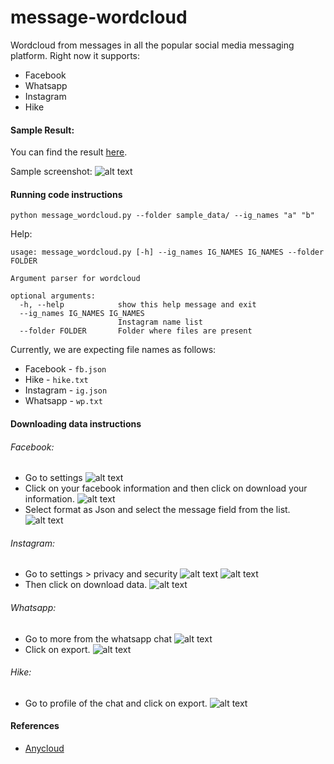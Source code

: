 # message-wordcloud

Wordcloud from messages in all the popular social media messaging platform.
Right now it supports:

- Facebook
- Whatsapp
- Instagram
- Hike

#### Sample Result:

You can find the result [here](http://tusharmakkar08.github.io/wordcloud.html). 

Sample screenshot: 
![alt text](wc_images/wordcloud.png)

#### Running code instructions

    python message_wordcloud.py --folder sample_data/ --ig_names "a" "b"

Help:

    usage: message_wordcloud.py [-h] --ig_names IG_NAMES IG_NAMES --folder FOLDER
    
    Argument parser for wordcloud
    
    optional arguments:
      -h, --help            show this help message and exit
      --ig_names IG_NAMES IG_NAMES
                            Instagram name list
      --folder FOLDER       Folder where files are present

Currently, we are expecting file names as follows:
* Facebook - `fb.json`
* Hike - `hike.txt`
* Instagram - `ig.json`
* Whatsapp - `wp.txt`

#### Downloading data instructions

###### Facebook:
* Go to settings 
![alt text](wc_images/fb1.png)
* Click on your facebook information and then click on download your information.
![alt text](wc_images/fb2.png)
* Select format as Json and select the message field from the list.
![alt text](wc_images/fb3.png)

###### Instagram:
* Go to settings > privacy and security 
![alt text](wc_images/ig1.png)
![alt text](wc_images/ig2.png)
* Then click on download data.
![alt text](wc_images/ig3.png)

###### Whatsapp:
* Go to more from the whatsapp chat
![alt text](wc_images/wp1.jpg)
* Click on export. 
![alt text](wc_images/wp2.jpg)

###### Hike:
* Go to profile of the chat and click on export.
![alt text](wc_images/hike1.jpg)


#### References

* [Anycloud](https://github.com/AnyChart/AnyChart)
